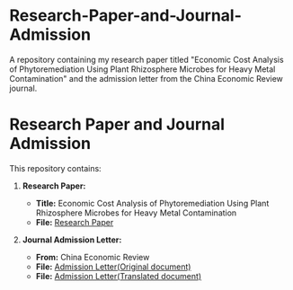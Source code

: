 # Research-Paper-and-Journal-Admission
A repository containing my research paper titled "Economic Cost Analysis of Phytoremediation Using Plant Rhizosphere Microbes for Heavy Metal Contamination" and the admission letter from the China Economic Review journal.

# Research Paper and Journal Admission

This repository contains:

1. **Research Paper:**  
   - **Title:** Economic Cost Analysis of Phytoremediation Using Plant Rhizosphere Microbes for Heavy Metal Contamination  
   - **File:** [Research Paper](path/to/your/research-paper.pdf)

2. **Journal Admission Letter:**  
   - **From:** China Economic Review  
   - **File:** [Admission Letter(Original document)](https://github.com/AnmengHao/Research-Paper-and-Journal-Admission/blob/3bd3f9ba6ccc6aad94c507f5518b21582fcffca7/%E3%80%8A%E4%B8%AD%E5%9B%BD%E7%BB%8F%E6%B5%8E%E8%AF%84%E8%AE%BA%E3%80%8B%E9%80%9A%E7%9F%A5%E4%B9%A6.pdf)
   - **File:** [Admission Letter(Translated document)](https://github.com/AnmengHao/Research-Paper-and-Journal-Admission/blob/da3473430c753981800196d9f0470069aca21145/%E4%B8%AD%E5%9B%BD%E7%BB%8F%E6%B5%8E%E8%AF%84%E8%AE%BA%E5%BD%95%E7%94%A8%E9%80%9A%E7%9F%A5%E8%8B%B1%E6%96%87%E7%89%88.pdf)
